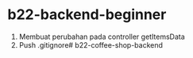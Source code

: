 # b22-backend-beginner

1. Membuat perubahan pada controller getItemsData
2. Push .gitignore# b22-coffee-shop-backend
